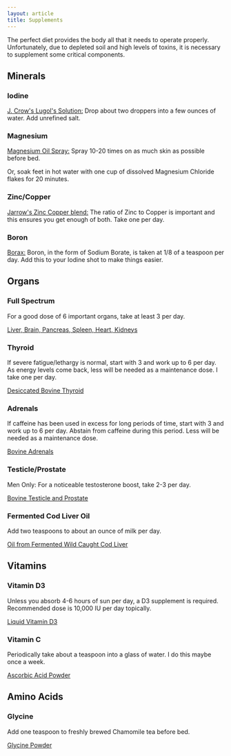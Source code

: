 ```yaml
---
layout: article
title: Supplements
---
```


The perfect diet provides the body all that it needs to operate properly. Unfortunately, due to depleted soil and high levels of toxins, it is necessary to supplement some critical components.

## Minerals

### Iodine

[J. Crow's Lugol's Solution:](https://www.jcrowsmarketplace.com/lugolssolutionofiodine.aspx) Drop about two droppers into a few ounces of water. Add unrefined salt.

### Magnesium

[Magnesium Oil Spray:](https://www.allstarhealth.com/f/life-flo-pure_magnesium_oil.htm) Spray 10-20 times on as much skin as possible before bed. 

Or, soak feet in hot water with one cup of dissolved Magnesium Chloride flakes for 20 minutes.

### Zinc/Copper

[Jarrow's Zinc Copper blend:](https://www.allstarhealth.com/f/jarrow-zinc_balance_15mg.htm) The ratio of Zinc to Copper is important and this ensures you get enough of both. Take one per day.

### Boron

[Borax:](https://pforlife.com/borax-all-natural-sodium-borate-10-mol-mineral-powder.html) Boron, in the form of Sodium Borate, is taken at 1/8 of a teaspoon per day. Add this to your Iodine shot to make things easier.

## Organs

### Full Spectrum

For a good dose of 6 important organs, take at least 3 per day.

[Liver, Brain, Pancreas, Spleen, Heart, Kidneys](https://organsupplements.com/products/full-spectrum-organs-with-brain)

### Thyroid

If severe fatigue/lethargy is normal, start with 3 and work up to 6 per day. As energy levels come back, less will be needed as a maintenance dose. I take one per day.

[Desiccated Bovine Thyroid](https://ancestralsupplements.com/natural-desiccated-thyroid)

### Adrenals

If caffeine has been used in excess for long periods of time, start with 3 and work up to 6 per day. Abstain from caffeine during this period. Less will be needed as a maintenance dose.

[Bovine Adrenals](https://ancestralsupplements.com/adrenal)

### Testicle/Prostate

Men Only: For a noticeable testosterone boost, take 2-3 per day.

[Bovine Testicle and Prostate](https://ancestralsupplements.com/mofo)

### Fermented Cod Liver Oil

Add two teaspoons to about an ounce of milk per day.

[Oil from Fermented Wild Caught Cod Liver](https://www.greenpasture.org/fermented-cod-liver-oil-liquid/)

## Vitamins

### Vitamin D3

Unless you absorb 4-6 hours of sun per day, a D3 supplement is required. Recommended dose is 10,000 IU per day topically.

[Liquid Vitamin D3](https://www.bluebonnetnutrition.com/product/bluebonnet-nutrition-liquid-vitamin-d3-drops-5000-iu-1-fl-oz/)

### Vitamin C

Periodically take about a teaspoon into a glass of water. I do this maybe once a week.

[Ascorbic Acid Powder](https://www.bulksupplements.com/products/ascorbic-acid-powder-vitamin-c?_pos=1&_sid=b67cfbbc3&_ss=r)

## Amino Acids

### Glycine

Add one teaspoon to freshly brewed Chamomile tea before bed.

[Glycine Powder](https://www.bulksupplements.com/products/glycine-pure-powder?_pos=1&_sid=b8557547e&_ss=r)